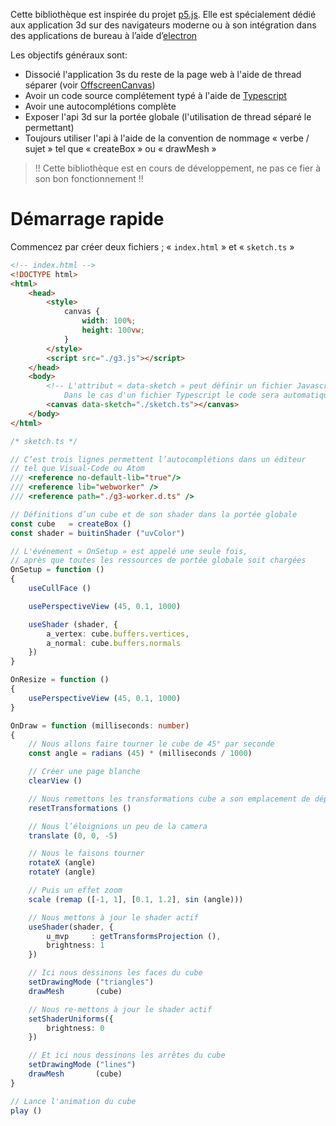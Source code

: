
Cette bibliothèque est inspirée du projet [p5.js](https://p5js.org/).
Elle est spécialement dédié aux application 3d sur des navigateurs moderne ou à son intégration dans des applications de bureau à l’aide d’[electron](https://electronjs.org/)

Les objectifs généraux sont:
- Dissocié l'application 3s du reste de la page web à l'aide de thread séparer (voir [OffscreenCanvas](https://developers.google.com/web/updates/2018/08/offscreen-canvas))
- Avoir un code source complétement typé à l'aide de [Typescript](https://www.typescriptlang.org/)
- Avoir une autocomplétions complète
- Exposer l'api 3d sur la portée globale (l'utilisation de thread séparé le permettant)
- Toujours utiliser l'api à l'aide de la convention de nommage « verbe / sujet » tel que « createBox » ou « drawMesh »

> !! Cette bibliothèque est en cours de développement, ne pas ce fier à son bon fonctionnement !!

Démarrage rapide
==============================================================================

Commencez par créer deux fichiers ; « `index.html` » et « `sketch.ts` »

```html
<!-- index.html -->
<!DOCTYPE html>
<html>
    <head>
        <style>
            canvas {
                width: 100%;
                height: 100vw;
            }
        </style>
        <script src="./g3.js"></script>
    </head>
    <body>
        <!-- L'attribut « data-sketch » peut définir un fichier Javascript ou Typescript.
            Dans le cas d'un fichier Typescript le code sera automatiquement compilé -->
        <canvas data-sketch="./sketch.ts"></canvas>
    </body>
</html>
```

```ts
/* sketch.ts */

// C’est trois lignes permettent l’autocomplétions dans un éditeur
// tel que Visual-Code ou Atom
/// <reference no-default-lib="true"/>
/// <reference lib="webworker" />
/// <reference path="./g3-worker.d.ts" />

// Définitions d’un cube et de son shader dans la portée globale
const cube   = createBox ()
const shader = buitinShader ("uvColor")

// L'événement « OnSetup » est appelé une seule fois,
// après que toutes les ressources de portée globale soit chargées
OnSetup = function ()
{
    useCullFace ()

    usePerspectiveView (45, 0.1, 1000)

    useShader (shader, {
        a_vertex: cube.buffers.vertices,
        a_normal: cube.buffers.normals
    })
}

OnResize = function ()
{
    usePerspectiveView (45, 0.1, 1000)
}

OnDraw = function (milliseconds: number)
{
    // Nous allons faire tourner le cube de 45° par seconde
    const angle = radians (45) * (milliseconds / 1000)

    // Créer une page blanche
    clearView ()

    // Nous remettons les transformations cube a son emplacement de départ
    resetTransformations ()

    // Nous l’éloignions un peu de la camera
    translate (0, 0, -5)

    // Nous le faisons tourner
    rotateX (angle)
    rotateY (angle)

    // Puis un effet zoom
    scale (remap ([-1, 1], [0.1, 1.2], sin (angle)))

    // Nous mettons à jour le shader actif
    useShader(shader, {
        u_mvp     : getTransformsProjection (),
        brightness: 1
    })

    // Ici nous dessinons les faces du cube
    setDrawingMode ("triangles")
    drawMesh       (cube)

    // Nous re-mettons à jour le shader actif
    setShaderUniforms({
        brightness: 0
    })

    // Et ici nous dessinons les arrêtes du cube
    setDrawingMode ("lines")
    drawMesh       (cube)
}

// Lance l'animation du cube
play ()

```
